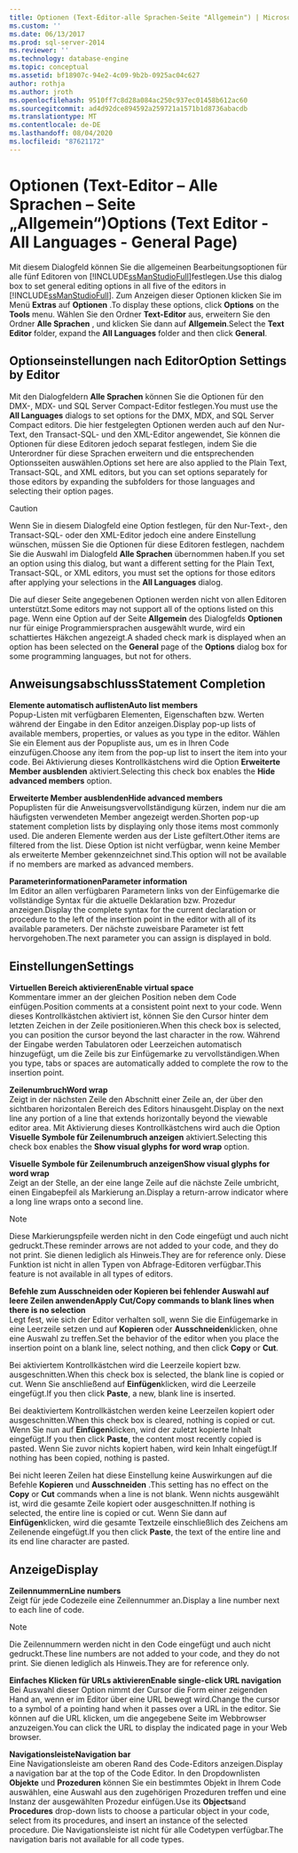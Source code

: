 ```yaml
---
title: Optionen (Text-Editor-alle Sprachen-Seite "Allgemein") | Microsoft-Dokumentation
ms.custom: ''
ms.date: 06/13/2017
ms.prod: sql-server-2014
ms.reviewer: ''
ms.technology: database-engine
ms.topic: conceptual
ms.assetid: bf18907c-94e2-4c09-9b2b-0925ac04c627
author: rothja
ms.author: jroth
ms.openlocfilehash: 9510ff7c8d28a084ac250c937ec01458b612ac60
ms.sourcegitcommit: ad4d92dce894592a259721a1571b1d8736abacdb
ms.translationtype: MT
ms.contentlocale: de-DE
ms.lasthandoff: 08/04/2020
ms.locfileid: "87621172"
---
```

# <a name="options-text-editor---all-languages---general-page"></a><span data-ttu-id="f0310-102">Optionen (Text-Editor – Alle Sprachen – Seite „Allgemein“)</span><span class="sxs-lookup"><span data-stu-id="f0310-102">Options (Text Editor - All Languages - General Page)</span></span>
  <span data-ttu-id="f0310-103">Mit diesem Dialogfeld können Sie die allgemeinen Bearbeitungsoptionen für alle fünf Editoren von [!INCLUDE[ssManStudioFull](../includes/ssmanstudiofull-md.md)]festlegen.</span><span class="sxs-lookup"><span data-stu-id="f0310-103">Use this dialog box to set general editing options in all five of the editors in [!INCLUDE[ssManStudioFull](../includes/ssmanstudiofull-md.md)].</span></span> <span data-ttu-id="f0310-104">Zum Anzeigen dieser Optionen klicken Sie im Menü **Extras** auf **Optionen** .</span><span class="sxs-lookup"><span data-stu-id="f0310-104">To display these options, click **Options** on the **Tools** menu.</span></span> <span data-ttu-id="f0310-105">Wählen Sie den Ordner **Text-Editor** aus, erweitern Sie den Ordner **Alle Sprachen** , und klicken Sie dann auf **Allgemein**.</span><span class="sxs-lookup"><span data-stu-id="f0310-105">Select the **Text Editor** folder, expand the **All Languages** folder and then click **General**.</span></span>  
  
## <a name="option-settings-by-editor"></a><span data-ttu-id="f0310-106">Optionseinstellungen nach Editor</span><span class="sxs-lookup"><span data-stu-id="f0310-106">Option Settings by Editor</span></span>  
 <span data-ttu-id="f0310-107">Mit den Dialogfeldern **Alle Sprachen** können Sie die Optionen für den DMX-, MDX- und SQL Server Compact-Editor festlegen.</span><span class="sxs-lookup"><span data-stu-id="f0310-107">You must use the **All Languages** dialogs to set options for the DMX, MDX, and SQL Server Compact editors.</span></span> <span data-ttu-id="f0310-108">Die hier festgelegten Optionen werden auch auf den Nur-Text, den Transact-SQL- und den XML-Editor angewendet, Sie können die Optionen für diese Editoren jedoch separat festlegen, indem Sie die Unterordner für diese Sprachen erweitern und die entsprechenden Optionsseiten auswählen.</span><span class="sxs-lookup"><span data-stu-id="f0310-108">Options set here are also applied to the Plain Text, Transact-SQL, and XML editors, but you can set options separately for those editors by expanding the subfolders for those languages and selecting their option pages.</span></span>  
  
> [!CAUTION]  
>  <span data-ttu-id="f0310-109">Wenn Sie in diesem Dialogfeld eine Option festlegen, für den Nur-Text-, den Transact-SQL- oder den XML-Editor jedoch eine andere Einstellung wünschen, müssen Sie die Optionen für diese Editoren festlegen, nachdem Sie die Auswahl im Dialogfeld **Alle Sprachen** übernommen haben.</span><span class="sxs-lookup"><span data-stu-id="f0310-109">If you set an option using this dialog, but want a different setting for the Plain Text, Transact-SQL, or XML editors, you must set the options for those editors after applying your selections in the **All Languages** dialog.</span></span>  
  
 <span data-ttu-id="f0310-110">Die auf dieser Seite angegebenen Optionen werden nicht von allen Editoren unterstützt.</span><span class="sxs-lookup"><span data-stu-id="f0310-110">Some editors may not support all of the options listed on this page.</span></span> <span data-ttu-id="f0310-111">Wenn eine Option auf der Seite **Allgemein** des Dialogfelds **Optionen** nur für einige Programmiersprachen ausgewählt wurde, wird ein schattiertes Häkchen angezeigt.</span><span class="sxs-lookup"><span data-stu-id="f0310-111">A shaded check mark is displayed when an option has been selected on the **General** page of the **Options** dialog box for some programming languages, but not for others.</span></span>  
  
## <a name="statement-completion"></a><span data-ttu-id="f0310-112">Anweisungsabschluss</span><span class="sxs-lookup"><span data-stu-id="f0310-112">Statement Completion</span></span>  
 <span data-ttu-id="f0310-113">**Elemente automatisch auflisten**</span><span class="sxs-lookup"><span data-stu-id="f0310-113">**Auto list members**</span></span>  
 <span data-ttu-id="f0310-114">Popup-Listen mit verfügbaren Elementen, Eigenschaften bzw. Werten während der Eingabe in den Editor anzeigen.</span><span class="sxs-lookup"><span data-stu-id="f0310-114">Display pop-up lists of available members, properties, or values as you type in the editor.</span></span> <span data-ttu-id="f0310-115">Wählen Sie ein Element aus der Popupliste aus, um es in Ihren Code einzufügen.</span><span class="sxs-lookup"><span data-stu-id="f0310-115">Choose any item from the pop-up list to insert the item into your code.</span></span> <span data-ttu-id="f0310-116">Bei Aktivierung dieses Kontrollkästchens wird die Option **Erweiterte Member ausblenden** aktiviert.</span><span class="sxs-lookup"><span data-stu-id="f0310-116">Selecting this check box enables the **Hide advanced members** option.</span></span>  
  
 <span data-ttu-id="f0310-117">**Erweiterte Member ausblenden**</span><span class="sxs-lookup"><span data-stu-id="f0310-117">**Hide advanced members**</span></span>  
 <span data-ttu-id="f0310-118">Popuplisten für die Anweisungsvervollständigung kürzen, indem nur die am häufigsten verwendeten Member angezeigt werden.</span><span class="sxs-lookup"><span data-stu-id="f0310-118">Shorten pop-up statement completion lists by displaying only those items most commonly used.</span></span> <span data-ttu-id="f0310-119">Die anderen Elemente werden aus der Liste gefiltert.</span><span class="sxs-lookup"><span data-stu-id="f0310-119">Other items are filtered from the list.</span></span> <span data-ttu-id="f0310-120">Diese Option ist nicht verfügbar, wenn keine Member als erweiterte Member gekennzeichnet sind.</span><span class="sxs-lookup"><span data-stu-id="f0310-120">This option will not be available if no members are marked as advanced members.</span></span>  
  
 <span data-ttu-id="f0310-121">**Parameterinformationen**</span><span class="sxs-lookup"><span data-stu-id="f0310-121">**Parameter information**</span></span>  
 <span data-ttu-id="f0310-122">Im Editor an allen verfügbaren Parametern links von der Einfügemarke die vollständige Syntax für die aktuelle Deklaration bzw. Prozedur anzeigen.</span><span class="sxs-lookup"><span data-stu-id="f0310-122">Display the complete syntax for the current declaration or procedure to the left of the insertion point in the editor with all of its available parameters.</span></span> <span data-ttu-id="f0310-123">Der nächste zuweisbare Parameter ist fett hervorgehoben.</span><span class="sxs-lookup"><span data-stu-id="f0310-123">The next parameter you can assign is displayed in bold.</span></span>  
  
## <a name="settings"></a><span data-ttu-id="f0310-124">Einstellungen</span><span class="sxs-lookup"><span data-stu-id="f0310-124">Settings</span></span>  
 <span data-ttu-id="f0310-125">**Virtuellen Bereich aktivieren**</span><span class="sxs-lookup"><span data-stu-id="f0310-125">**Enable virtual space**</span></span>  
 <span data-ttu-id="f0310-126">Kommentare immer an der gleichen Position neben dem Code einfügen.</span><span class="sxs-lookup"><span data-stu-id="f0310-126">Position comments at a consistent point next to your code.</span></span> <span data-ttu-id="f0310-127">Wenn dieses Kontrollkästchen aktiviert ist, können Sie den Cursor hinter dem letzten Zeichen in der Zeile positionieren.</span><span class="sxs-lookup"><span data-stu-id="f0310-127">When this check box is selected, you can position the cursor beyond the last character in the row.</span></span> <span data-ttu-id="f0310-128">Während der Eingabe werden Tabulatoren oder Leerzeichen automatisch hinzugefügt, um die Zeile bis zur Einfügemarke zu vervollständigen.</span><span class="sxs-lookup"><span data-stu-id="f0310-128">When you type, tabs or spaces are automatically added to complete the row to the insertion point.</span></span>  
  
 <span data-ttu-id="f0310-129">**Zeilenumbruch**</span><span class="sxs-lookup"><span data-stu-id="f0310-129">**Word wrap**</span></span>  
 <span data-ttu-id="f0310-130">Zeigt in der nächsten Zeile den Abschnitt einer Zeile an, der über den sichtbaren horizontalen Bereich des Editors hinausgeht.</span><span class="sxs-lookup"><span data-stu-id="f0310-130">Display on the next line any portion of a line that extends horizontally beyond the viewable editor area.</span></span> <span data-ttu-id="f0310-131">Mit Aktivierung dieses Kontrollkästchens wird auch die Option **Visuelle Symbole für Zeilenumbruch anzeigen** aktiviert.</span><span class="sxs-lookup"><span data-stu-id="f0310-131">Selecting this check box enables the **Show visual glyphs for word wrap** option.</span></span>  
  
 <span data-ttu-id="f0310-132">**Visuelle Symbole für Zeilenumbruch anzeigen**</span><span class="sxs-lookup"><span data-stu-id="f0310-132">**Show visual glyphs for word wrap**</span></span>  
 <span data-ttu-id="f0310-133">Zeigt an der Stelle, an der eine lange Zeile auf die nächste Zeile umbricht, einen Eingabepfeil als Markierung an.</span><span class="sxs-lookup"><span data-stu-id="f0310-133">Display a return-arrow indicator where a long line wraps onto a second line.</span></span>  
  
> [!NOTE]  
>  <span data-ttu-id="f0310-134">Diese Markierungspfeile werden nicht in den Code eingefügt und auch nicht gedruckt.</span><span class="sxs-lookup"><span data-stu-id="f0310-134">These reminder arrows are not added to your code, and they do not print.</span></span> <span data-ttu-id="f0310-135">Sie dienen lediglich als Hinweis.</span><span class="sxs-lookup"><span data-stu-id="f0310-135">They are for reference only.</span></span> <span data-ttu-id="f0310-136">Diese Funktion ist nicht in allen Typen von Abfrage-Editoren verfügbar.</span><span class="sxs-lookup"><span data-stu-id="f0310-136">This feature is not available in all types of editors.</span></span>  
  
 <span data-ttu-id="f0310-137">**Befehle zum Ausschneiden oder Kopieren bei fehlender Auswahl auf leere Zeilen anwenden**</span><span class="sxs-lookup"><span data-stu-id="f0310-137">**Apply Cut/Copy commands to blank lines when there is no selection**</span></span>  
 <span data-ttu-id="f0310-138">Legt fest, wie sich der Editor verhalten soll, wenn Sie die Einfügemarke in eine Leerzeile setzen und auf **Kopieren** oder **Ausschneiden**klicken, ohne eine Auswahl zu treffen.</span><span class="sxs-lookup"><span data-stu-id="f0310-138">Set the behavior of the editor when you place the insertion point on a blank line, select nothing, and then click **Copy** or **Cut**.</span></span>  
  
 <span data-ttu-id="f0310-139">Bei aktiviertem Kontrollkästchen wird die Leerzeile kopiert bzw. ausgeschnitten.</span><span class="sxs-lookup"><span data-stu-id="f0310-139">When this check box is selected, the blank line is copied or cut.</span></span> <span data-ttu-id="f0310-140">Wenn Sie anschließend auf **Einfügen**klicken, wird die Leerzeile eingefügt.</span><span class="sxs-lookup"><span data-stu-id="f0310-140">If you then click **Paste**, a new, blank line is inserted.</span></span>  
  
 <span data-ttu-id="f0310-141">Bei deaktiviertem Kontrollkästchen werden keine Leerzeilen kopiert oder ausgeschnitten.</span><span class="sxs-lookup"><span data-stu-id="f0310-141">When this check box is cleared, nothing is copied or cut.</span></span> <span data-ttu-id="f0310-142">Wenn Sie nun auf **Einfügen**klicken, wird der zuletzt kopierte Inhalt eingefügt.</span><span class="sxs-lookup"><span data-stu-id="f0310-142">If you then click **Paste**, the content most recently copied is pasted.</span></span> <span data-ttu-id="f0310-143">Wenn Sie zuvor nichts kopiert haben, wird kein Inhalt eingefügt.</span><span class="sxs-lookup"><span data-stu-id="f0310-143">If nothing has been copied, nothing is pasted.</span></span>  
  
 <span data-ttu-id="f0310-144">Bei nicht leeren Zeilen hat diese Einstellung keine Auswirkungen auf die Befehle **Kopieren** und **Ausschneiden** .</span><span class="sxs-lookup"><span data-stu-id="f0310-144">This setting has no effect on the **Copy** or **Cut** commands when a line is not blank.</span></span> <span data-ttu-id="f0310-145">Wenn nichts ausgewählt ist, wird die gesamte Zeile kopiert oder ausgeschnitten.</span><span class="sxs-lookup"><span data-stu-id="f0310-145">If nothing is selected, the entire line is copied or cut.</span></span> <span data-ttu-id="f0310-146">Wenn Sie dann auf **Einfügen**klicken, wird die gesamte Textzeile einschließlich des Zeichens am Zeilenende eingefügt.</span><span class="sxs-lookup"><span data-stu-id="f0310-146">If you then click **Paste**, the text of the entire line and its end line character are pasted.</span></span>  
  
## <a name="display"></a><span data-ttu-id="f0310-147">Anzeige</span><span class="sxs-lookup"><span data-stu-id="f0310-147">Display</span></span>  
 <span data-ttu-id="f0310-148">**Zeilennummern**</span><span class="sxs-lookup"><span data-stu-id="f0310-148">**Line numbers**</span></span>  
 <span data-ttu-id="f0310-149">Zeigt für jede Codezeile eine Zeilennummer an.</span><span class="sxs-lookup"><span data-stu-id="f0310-149">Display a line number next to each line of code.</span></span>  
  
> [!NOTE]  
>  <span data-ttu-id="f0310-150">Die Zeilennummern werden nicht in den Code eingefügt und auch nicht gedruckt.</span><span class="sxs-lookup"><span data-stu-id="f0310-150">These line numbers are not added to your code, and they do not print.</span></span> <span data-ttu-id="f0310-151">Sie dienen lediglich als Hinweis.</span><span class="sxs-lookup"><span data-stu-id="f0310-151">They are for reference only.</span></span>  
  
 <span data-ttu-id="f0310-152">**Einfaches Klicken für URLs aktivieren**</span><span class="sxs-lookup"><span data-stu-id="f0310-152">**Enable single-click URL navigation**</span></span>  
 <span data-ttu-id="f0310-153">Bei Auswahl dieser Option nimmt der Cursor die Form einer zeigenden Hand an, wenn er im Editor über eine URL bewegt wird.</span><span class="sxs-lookup"><span data-stu-id="f0310-153">Change the cursor to a symbol of a pointing hand when it passes over a URL in the editor.</span></span> <span data-ttu-id="f0310-154">Sie können auf die URL klicken, um die angegebene Seite im Webbrowser anzuzeigen.</span><span class="sxs-lookup"><span data-stu-id="f0310-154">You can click the URL to display the indicated page in your Web browser.</span></span>  
  
 <span data-ttu-id="f0310-155">**Navigationsleiste**</span><span class="sxs-lookup"><span data-stu-id="f0310-155">**Navigation bar**</span></span>  
 <span data-ttu-id="f0310-156">Eine Navigationsleiste am oberen Rand des Code-Editors anzeigen.</span><span class="sxs-lookup"><span data-stu-id="f0310-156">Display a navigation bar at the top of the Code Editor.</span></span> <span data-ttu-id="f0310-157">In den Dropdownlisten **Objekte** und **Prozeduren** können Sie ein bestimmtes Objekt in Ihrem Code auswählen, eine Auswahl aus den zugehörigen Prozeduren treffen und eine Instanz der ausgewählten Prozedur einfügen.</span><span class="sxs-lookup"><span data-stu-id="f0310-157">Use its **Objects**and **Procedures** drop-down lists to choose a particular object in your code, select from its procedures, and insert an instance of the selected procedure.</span></span> <span data-ttu-id="f0310-158">Die Navigationsleiste ist nicht für alle Codetypen verfügbar.</span><span class="sxs-lookup"><span data-stu-id="f0310-158">The navigation baris not available for all code types.</span></span>  
  
  

